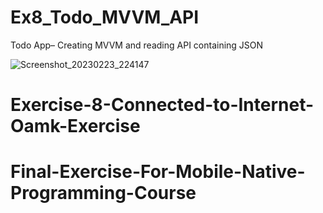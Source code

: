 # Ex8_Todo_MVVM_API
Todo App– Creating MVVM and reading API containing JSON 

![Screenshot_20230223_224147](https://user-images.githubusercontent.com/28098368/221025938-560bb240-d4e8-4604-831d-924d186a3e77.png)
# Exercise-8-Connected-to-Internet-Oamk-Exercise
# Final-Exercise-For-Mobile-Native-Programming-Course
